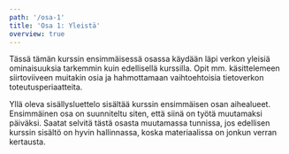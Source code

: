 ```yaml
---
path: '/osa-1'
title: 'Osa 1: Yleistä'
overview: true
---
```



Tässä tämän kurssin ensimmäisessä osassa käydään läpi verkon yleisiä ominaisuuksia tarkemmin kuin edellisellä kurssilla. Opit mm. käsittelemeen siirtoviiveen muitakin osia ja hahmottamaan vaihtoehtoisia tietoverkon toteutusperiaatteita.

<please-login></please-login>

<pages-in-this-section></pages-in-this-section>

Yllä oleva sisällysluettelo sisältää kurssin ensimmäisen osan aihealueet. Ensimmäinen osa on suunniteltu siten, että siinä on työtä muutamaksi päiväksi. Saatat selvitä tästä osasta muutamassa tunnissa, jos edellisen kurssin sisältö on hyvin hallinnassa, koska materiaalissa on jonkun verran kertausta.

<exercises-in-this-section></exercises-in-this-section>
